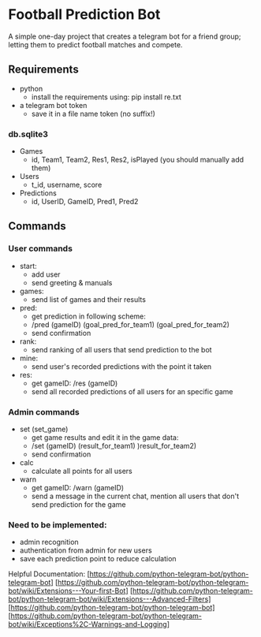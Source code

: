 # Football Prediction Bot
A simple one-day project that creates a telegram bot for a friend group; letting them to predict football matches and compete.

## Requirements
- python
    - install the requirements using: pip install re.txt
- a telegram bot token
    - save it in a file name token (no suffix!)
### db.sqlite3
- Games
    - id, Team1, Team2, Res1, Res2, isPlayed (you should manually add them)
- Users
    - t_id, username, score
- Predictions
    - id, UserID, GameID, Pred1, Pred2

## Commands
### User commands
- start:
  - add user
  - send greeting & manuals
- games:
  - send list of games and their results
- pred:
  - get prediction in following scheme:
  - /pred (gameID) (goal_pred_for_team1) (goal_pred_for_team2)
  - send confirmation
- rank:
  - send ranking of all users that send prediction to the bot
- mine:
  - send user's recorded predictions with the point it taken
- res:
  - get gameID: /res (gameID)
  - send all recorded predictions of all users for an specific game


### Admin commands
- set (set_game)
  - get game results and edit it in the game data:
  - /set (gameID) (result_for_team1) )result_for_team2)
  - send confirmation
- calc
  - calculate all points for all users
- warn
  - get gameID: /warn (gameID)
  - send a message in the current chat, mention all users that don't send prediction for the game

### Need to be implemented:
- admin recognition
- authentication from admin for new users
- save each prediction point to reduce calculation

Helpful Documentation:
[https://github.com/python-telegram-bot/python-telegram-bot]
[https://github.com/python-telegram-bot/python-telegram-bot/wiki/Extensions---Your-first-Bot]
[https://github.com/python-telegram-bot/python-telegram-bot/wiki/Extensions---Advanced-Filters]
[https://github.com/python-telegram-bot/python-telegram-bot]
[https://github.com/python-telegram-bot/python-telegram-bot/wiki/Exceptions%2C-Warnings-and-Logging]
